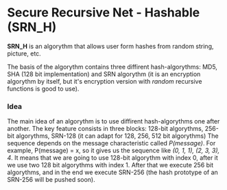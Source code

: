 # Secure Recursive Net - Hashable (SRN_H)

**SRN_H** is an algorythm that allows user form hashes from random string, picture, etc.

The basis of the algorythm contains three diffirent hash-algorythms: MD5,
SHA (128 bit implementation) and SRN algorythm (it is an encryption algorythm by itself,
but it's encryption version with *random* recursive functions is good to use).

### Idea
The main idea of an algorythm is to use diffirent hash-algorythms one after another.
The key feature consists in three blocks: 128-bit algorythms, 256-bit algorythms, SRN-128 (it can adapt for 128, 256, 512 bit algorythms)
The sequence depends on the message characteristic called *P(message)*.
For example, P(message) = x, so it gives us the sequence like *(0, 1, 1), (2, 3, 3), 4*.
It means that we are going to use 128-bit algorythm with index 0, after it we use two 128 bit algorythms with index 1.
After that we execute 256 bit algorythms, and in the end we execute SRN-256 (the hash prototype of an SRN-256 will be pushed soon).
